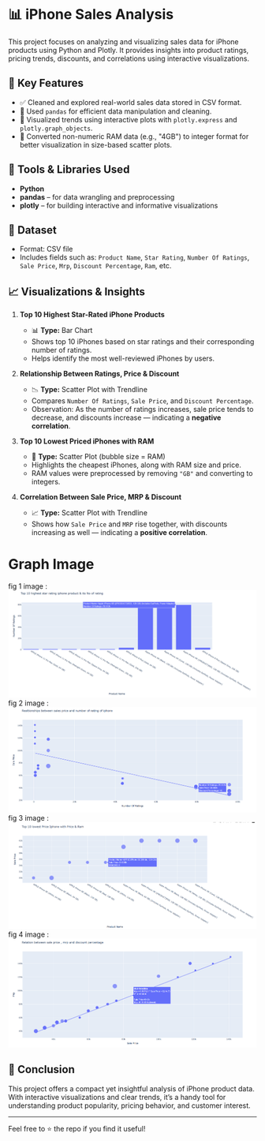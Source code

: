 # 📊 iPhone Sales Analysis

This project focuses on analyzing and visualizing sales data for iPhone products using Python and Plotly. It provides insights into product ratings, pricing trends, discounts, and correlations using interactive visualizations.

## 🚀 Key Features

- ✅ Cleaned and explored real-world sales data stored in CSV format.
- 📌 Used `pandas` for efficient data manipulation and cleaning.
- 📌 Visualized trends using interactive plots with `plotly.express` and `plotly.graph_objects`.
- 🔁 Converted non-numeric RAM data (e.g., "4GB") to integer format for better visualization in size-based scatter plots.

## 🧰 Tools & Libraries Used

- **Python**
- **pandas** – for data wrangling and preprocessing
- **plotly** – for building interactive and informative visualizations

## 📁 Dataset

- Format: CSV file
- Includes fields such as: `Product Name`, `Star Rating`, `Number Of Ratings`, `Sale Price`, `Mrp`, `Discount Percentage`, `Ram`, etc.

## 📈 Visualizations & Insights

1. **Top 10 Highest Star-Rated iPhone Products**
   - 📊 **Type:** Bar Chart
   - Shows top 10 iPhones based on star ratings and their corresponding number of ratings.
   - Helps identify the most well-reviewed iPhones by users.

2. **Relationship Between Ratings, Price & Discount**
   - 📉 **Type:** Scatter Plot with Trendline
   - Compares `Number Of Ratings`, `Sale Price`, and `Discount Percentage`.
   - Observation: As the number of ratings increases, sale price tends to decrease, and discounts increase — indicating a **negative correlation**.

3. **Top 10 Lowest Priced iPhones with RAM**
   - 💸 **Type:** Scatter Plot (bubble size = RAM)
   - Highlights the cheapest iPhones, along with RAM size and price.
   - RAM values were preprocessed by removing `"GB"` and converting to integers.

4. **Correlation Between Sale Price, MRP & Discount**
   - 📈 **Type:** Scatter Plot with Trendline
   - Shows how `Sale Price` and `MRP` rise together, with discounts increasing as well — indicating a **positive correlation**.
# Graph Image #
fig 1 image :
![image alt](https://github.com/RaisShaikh23/My-FY-projects/blob/808771bb2be21379fac3a2498baa2ab4c204df67/basic_iphone_sales_analysis/Screenshot%202025-06-09%20020425.png)
fig 2 image :
![image alt](https://github.com/RaisShaikh23/My-FY-projects/blob/37de5e4aeebcd5c6b5b2ec0c22b4132ae95f5dba/basic_iphone_sales_analysis/Screenshot%202025-06-09%20021332.png)
fig 3 image :
![image alt](https://github.com/RaisShaikh23/My-FY-projects/blob/cea10b88b8a310224614448c0ec6a165933b3e76/basic_iphone_sales_analysis/Screenshot%202025-06-09%20022320.png)
fig 4 image :
![image alt](https://github.com/RaisShaikh23/My-FY-projects/blob/885d95b161ec784c455c9e4e51ebdeb3f3e2a1bd/basic_iphone_sales_analysis/Screenshot%202025-06-09%20022959.png)
## 📌 Conclusion

This project offers a compact yet insightful analysis of iPhone product data. With interactive visualizations and clear trends, it’s a handy tool for understanding product popularity, pricing behavior, and customer interest.

---

Feel free to ⭐ the repo if you find it useful!
